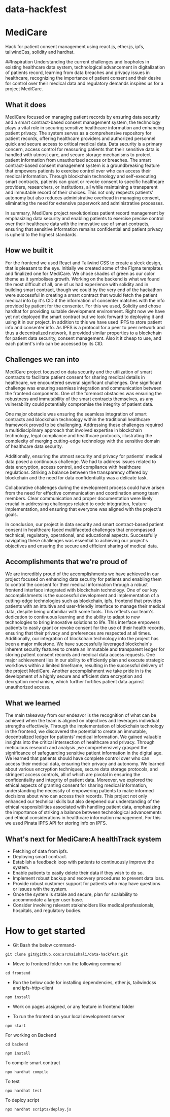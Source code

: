 # data-hackfest
# MediCare

Hack for patient consent management using react.js, ether.js, ipfs, tailwindCss, solidity and hardhat.

##Inspiration
Understanding the current challenges and loopholes in existing healthcare data system, technological advancement in digitalization of patients record, learning from data breaches and privacy issues in healthcare, recognizing the importance of patient consent and their desire for control over their medical data and regulatory demands inspires us for a project MediCare. 

## What it does
MediCare focused on managing patient records by ensuring data security and a smart contract-based consent management system, the technology plays a vital role in securing sensitive healthcare information and enhancing patient privacy. The system serves as a comprehensive repository for patient records, offering healthcare providers and authorized personnel quick and secure access to critical medical data.
Data security is a primary concern, access control for reassuring patients that their sensitive data is handled with utmost care, and secure storage mechanisms to protect patient information from unauthorized access or breaches.
The smart contract-based consent management system is a groundbreaking feature that empowers patients to exercise control over who can access their medical information. Through blockchain technology and self-executing smart contracts, patients can grant or revoke consent to specific healthcare providers, researchers, or institutions, all while maintaining a transparent and immutable record of their choices. This not only respects patients' autonomy but also reduces administrative overhead in managing consent, eliminating the need for extensive paperwork and administrative processes.

In summary, MediCare project revolutionizes patient record management by emphasizing data security and enabling patients to exercise precise control over their healthcare data with the innovative use of smart contracts, ensuring that sensitive information remains confidential and patient privacy is upheld to the highest standards.

## How we built it
For the frontend we used React and Tailwind CSS to create a sleek design, that is pleasant to the eye. Initially we created some of the Figma templates and finalized one for MediCare. We chose shades of green as our color theme as it symbolises growth. Working on the backend is what we found the most difficult of all, one of us had experience with solidity and in building smart contract, though we could by the very end of the hackathon were successful in creating a smart contract that would fetch the patient medical info by it's CID if the information of consenter matches with the info provided by patient for the consenter. For this we used, Solidity and chose hardhat for providing suitable development environment. Right now we have yet not deployed the smart contract but we look forward to deploying it and using it in our project. In addition to this we have used IPFS to store patient info and consenter info. As IPFS is a protocol for a peer to peer network and thus a decentralized network, it provided similar properties to a blockchain for patient data security, consent management. Also it it cheap to use, and each patient's info can be accessed by its CID.

## Challenges we ran into
 MediCare project focused on data security and the utilization of smart contracts to facilitate patient consent for sharing medical details in healthcare, we encountered several significant challenges. One significant challenge was ensuring seamless integration and communication between the frontend components. One of the foremost obstacles was ensuring the robustness and immutability of the smart contracts themselves, as any vulnerability could potentially compromise the integrity of patient data.

One major obstacle was ensuring the seamless integration of smart contracts and blockchain technology within the traditional healthcare framework proved to be challenging. Addressing these challenges required a multidisciplinary approach that involved expertise in blockchain technology, legal compliance and healthcare protocols, illustrating the complexity of merging cutting-edge technology with the sensitive domain of healthcare data security.

Additionally, ensuring the utmost security and privacy for patients' medical data posed a continuous challenge. We had to address issues related to data encryption, access control, and compliance with healthcare regulations. Striking a balance between the transparency offered by blockchain and the need for data confidentiality was a delicate task.

Collaborative challenges during the development process could have arisen from the need for effective communication and coordination among team members. Clear communication and proper documentation were likely crucial in addressing challenges related to code integration, feature implementation, and ensuring that everyone was aligned with the project's goals.

In conclusion, our project in data security and smart contract-based patient consent in healthcare faced multifaceted challenges that encompassed technical, regulatory, operational, and educational aspects. Successfully navigating these challenges was essential to achieving our project's objectives and ensuring the secure and efficient sharing of medical data.



## Accomplishments that we're proud of
We are incredibly proud of the accomplishments we have achieved in our project focused on enhancing data security for patients and enabling them to control the consent for their medical information through a robust frontend interface integrated with blockchain technology. One of our key accomplishments is the successful development and implementation of a cutting-edge technologies such as blockchain, ipfs, frontend that provides patients with an intuitive and user-friendly interface to manage their medical data, despite being unfamiliar with some tools. This reflects our team's dedication to continuous learning and the ability to adapt to new technologies to bring innovative solutions to life. This interface empowers patients to easily grant or revoke consent for the use of their health records, ensuring that their privacy and preferences are respected at all times. Additionally, our integration of blockchain technology into the project has been a major milestone. We have successfully leveraged blockchain's inherent security features to create an immutable and transparent ledger for storing patient consent records and medical data access requests. One major achievement lies in our ability to efficiently plan and execute strategic workflows within a limited timeframe, resulting in the successful delivery of the project MediCare. Another accomplishment we take pride in is the development of a highly secure and efficient data encryption and decryption mechanism, which further fortifies patient data against unauthorized access.


## What we learned
 The main takeaway from our endeavor is the recognition of what can be achieved when the team is aligned on objectives and leverages individual strengths effectively. Through the implementation of blockchain technology in the frontend, we discovered the potential to create an immutable, decentralized ledger for patients' medical information. We gained valuable insights into the critical intersection of healthcare and privacy. Through meticulous research and analysis ,we comprehensively grasped the significance of safeguarding sensitive patient information in the digital age. We learned that patients should have complete control over who can access their medical data, ensuring their privacy and autonomy. We learned about various encryption techniques, secure data storage protocols, and stringent access controls, all of which are pivotal in ensuring the confidentiality and integrity of patient data. Moreover, we explored the ethical aspects of granting consent for sharing medical information, understanding the necessity of empowering patients to make informed decisions about who can access their records. This project not only enhanced our technical skills but also deepened our understanding of the ethical responsibilities associated with handling patient data, emphasizing the importance of striking a balance between technological advancements and ethical considerations in healthcare information management. For this we used Pinata IPFS API for storing info on IPFS.  

## What's next for MediCare:A healthTrack system

- Fetching of data from ipfs.
- Deploying smart contract.
- Establish a feedback loop with patients to continuously improve the system.
- Enable patients to easily delete their data if they wish to do so.
- Implement robust backup and recovery procedures to prevent data loss.
- Provide robust customer support for patients who may have questions or issues with the system.
- Once the system is stable and secure, plan for scalability to accommodate a larger user base.
- Consider involving relevant stakeholders like medical professionals, hospitals, and regulatory bodies.

# How to get started

- Git Bash the below command-
```
git clone git@github.com:arcVaishali/data-hackfest.git
```

- Move to frontend folder run the following command 
```
cd frontend
```

- Run the below code for installing dependencies, ether.js, tailwindcss and ipfs-http-client
```
npm install
```

- Work on pages assigned, or any feature in frontend folder
  
- To run the frontend on your local development server
```
npm start
```

For working on Backend
```
cd backend
```

```
npm install
```

To compile smart contract
```
npx hardhat compile
```

To test
```
npx hardhat test
```

To deploy script
```
npx hardhat scripts/deploy.js
```




